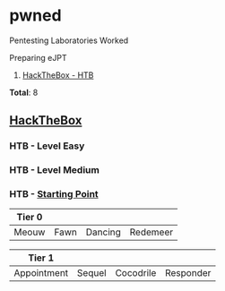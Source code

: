 # pwned
Pentesting Laboratories Worked

 Preparing eJPT

1. [HackTheBox - HTB](https://github.com/14wual/pwned/edit/main/README.md#hackthebox)

**Total**: 8

## [HackTheBox](https://app.hackthebox.com/profile/923054)

### HTB - Level Easy

### HTB - Level Medium

### HTB - [Starting Point](https://app.hackthebox.com/starting-point)

| Tier 0 | | | | 
| ------------- | ------------- | ------------- | ------------- | 
| Meouw  | Fawn | Dancing | Redemeer |

| Tier 1 | | | | 
| ------------- | ------------- | ------------- | ------------- | 
| Appointment | Sequel | Cocodrile | Responder |

